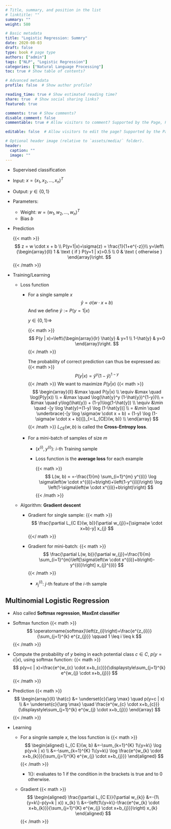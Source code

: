 ```yaml
---
# Title, summary, and position in the list
# linktitle: ""
summary: ""
weight: 580

# Basic metadata
title: "Logistic Regression: Summry"
date: 2020-08-03
draft: false
type: book # page type
authors: ["admin"]
tags: ["NLP", "Logistic Regression"]
categories: ["Natural Language Processing"]
toc: true # Show table of contents?

# Advanced metadata
profile: false  # Show author profile?

reading_time: true # Show estimated reading time?
share: true  # Show social sharing links?
featured: true

comments: true # Show comments?
disable_comment: false
commentable: true # Allow visitors to comment? Supported by the Page, Post, and Docs content types.

editable: false  # Allow visitors to edit the page? Supported by the Page, Post, and Docs content types.

# Optional header image (relative to `assets/media/` folder).
header:
  caption: ""
  image: ""
---
```


- Supervised classification

- Input: $x = (x_1, x_2, \dots, x_n)^T$

- Output: $y \in \{0, 1\}$

- Parameters:

  - Weight: $w = (w_1, w_2, \dots, w_n)^T$
  - Bias $b$

- Prediction
  
  {{< math >}}
  $$
  z = w \cdot x + b \\
  P(y=1|x)=\sigma(z) = \frac{1}{1+e^{-z}}\\
  y=\left\{\begin{array}{ll}
  1 & \text { if } P(y=1 | x)>0.5 \\
  0 & \text { otherwise }
  \end{array}\right.
  $$
  {{< /math >}}
  
- Training/Learning

  - Loss function

    - For a single sample $x$
      $$
      \hat{y} = \sigma(w \cdot x + b)
      $$
      And we define $\hat{y}:=P(y=1|x)$

      $y \in \{0, 1\} \Rightarrow$
      
      {{< math >}}
      $$
      P(y | x)=\left\{\begin{array}{lr}
      \hat{y} & y=1 \\
      1-\hat{y}  & y=0
      \end{array}\right.
      $$
      {{< /math >}}
      
      The probability of correct prediction can thus be expressed as:
      {{< math >}}
      $$
      P(y|x)=\hat{y}^y (1-\hat{y})^{1-y}
      $$
      {{< /math >}}
      We want to maximize $P(y|x)$
      {{< math >}}
      $$
      \begin{array}{ll}
      &\max \quad P(y|x) \\
      \equiv &\max \quad \log(P(y|x)) \\
      = &\max \quad \log(\hat{y}^y (1-\hat{y})^{1-y})\\
      = &\max \quad y\log(\hat{y}) + (1-y)\log(1-\hat{y}) \\
      \equiv &\min \quad -[y \log \hat{y}+(1-y) \log (1-\hat{y})] \\
      = &\min \quad \underbrace{-[y \log \sigma(w \cdot x + b) + (1-y) \log (1-\sigma(w \cdot x + b))]}_{=:L_{CE}(w, b)} \\
      \end{array}
      $$
      {{< /math >}}
      $L_{CE}(w, b)$ is called the **Cross-Entropy loss**.

    - For a mini-batch of samples of size $m$

      - $(x^{(i)}, y^{(i)})$: $i$-th Training sample

      - Loss function is the **average loss** for each example
        
        {{< math >}}
        $$
        L(w, b) = =-\frac{1}{m} \sum_{i=1}^{m} y^{(i)} \log \sigma\left(w \cdot x^{(i)}+b\right)+\left(1-y^{(i)}\right) \log \left(1-\sigma\left(w \cdot x^{(i)}+b\right)\right)
        $$
        {{< /math >}}
  
  - Algorithm: **Gradient descent**

    - Gradient for single sample:
      {{< math >}}
      $$
      \frac{\partial L_{C E}(w, b)}{\partial w_{j}}=[\sigma(w \cdot x+b)-y] x_{j}
      $$
      {{</ math >}}

    - Gradient for mini-batch:
      {{< math >}}
      $$
      \frac{\partial L(w, b)}{\partial w_{j}}=\frac{1}{m} \sum_{i=1}^{m}\left[\sigma\left(w \cdot x^{(i)}+b\right)-y^{(i)}\right] x_{j}^{(i)}
      $$
  	  {{< /math >}}
      - $x_j^{(i)}$: $j$-th feature of the $i$-th sample



## Multinomial Logistic Regression

- Also called **Softmax regression**, **MaxEnt classifier**

- Softmax function
  {{< math >}}
  $$
  \operatorname{softmax}\left(z_{i}\right)=\frac{e^{z_{i}}}{\sum_{j=1}^{k} e^{z_{j}}} \qquad 1 \leq i \leq k
  $$
  {{< /math >}}
- Compute the probability of $y$ being in each potential class $c \in C$, $p(y=c|x)$, using softmax function:
  {{< math >}}
  $$
  p(y=c | x)=\frac{e^{w_{c} \cdot x+b_{c}}}{\displaystyle\sum_{j=1}^{k} e^{w_{j} \cdot x+b_{j}}}
  $$
  {{< /math >}}
- Prediction
  {{< math >}}
  $$
  \begin{array}{ll}
  \hat{c} &= \underset{c}{\arg \max} \quad p(y=c | x) \\
  &= \underset{c}{\arg \max} \quad \frac{e^{w_{c} \cdot x+b_{c}}}{\displaystyle\sum_{j=1}^{k} e^{w_{j} \cdot x+b_{j}}}
  \end{array}
  $$
  {{< /math >}}
- Learning

  - For a singnle sample $x$, the loss function is
    {{< math >}}
    $$
    \begin{aligned}
    L_{C E}(w, b) &=-\sum_{k=1}^{K} 1\{y=k\} \log p(y=k | x) \\
    &=-\sum_{k=1}^{K} 1\{y=k\} \log \frac{e^{w_{k} \cdot x+b_{k}}}{\sum_{j=1}^{K} e^{w_{j} \cdot x+b_{j}}}
    \end{aligned}
    $$
    {{< /math >}}

    - $1\{\}$: evaluates to $1$ if the condition in the brackets is true and to $0$ otherwise.

  - Gradient
    {{< math >}}
    $$
    \begin{aligned}
    \frac{\partial L_{C E}}{\partial w_{k}} &=-(1\{y=k\}-p(y=k | x)) x_{k} \\
    &=-\left(1\{y=k\}-\frac{e^{w_{k} \cdot x+b_{k}}}{\sum_{j=1}^{K} e^{w_{j} \cdot x+b_{j}}}\right) x_{k}
    \end{aligned}
    $$
    {{< /math >}}

